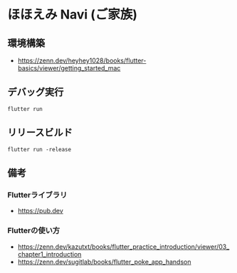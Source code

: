# ほほえみ Navi (ご家族)

## 環境構築

- https://zenn.dev/heyhey1028/books/flutter-basics/viewer/getting_started_mac

## デバッグ実行

`flutter run`

## リリースビルド

`flutter run -release`

## 備考

### Flutterライブラリ
- https://pub.dev

### Flutterの使い方
- https://zenn.dev/kazutxt/books/flutter_practice_introduction/viewer/03_chapter1_introduction
- https://zenn.dev/sugitlab/books/flutter_poke_app_handson

